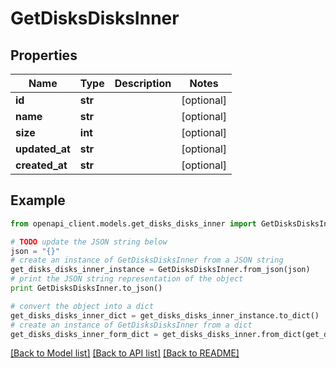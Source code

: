 # GetDisksDisksInner


## Properties
Name | Type | Description | Notes
------------ | ------------- | ------------- | -------------
**id** | **str** |  | [optional] 
**name** | **str** |  | [optional] 
**size** | **int** |  | [optional] 
**updated_at** | **str** |  | [optional] 
**created_at** | **str** |  | [optional] 

## Example

```python
from openapi_client.models.get_disks_disks_inner import GetDisksDisksInner

# TODO update the JSON string below
json = "{}"
# create an instance of GetDisksDisksInner from a JSON string
get_disks_disks_inner_instance = GetDisksDisksInner.from_json(json)
# print the JSON string representation of the object
print GetDisksDisksInner.to_json()

# convert the object into a dict
get_disks_disks_inner_dict = get_disks_disks_inner_instance.to_dict()
# create an instance of GetDisksDisksInner from a dict
get_disks_disks_inner_form_dict = get_disks_disks_inner.from_dict(get_disks_disks_inner_dict)
```
[[Back to Model list]](../README.md#documentation-for-models) [[Back to API list]](../README.md#documentation-for-api-endpoints) [[Back to README]](../README.md)


